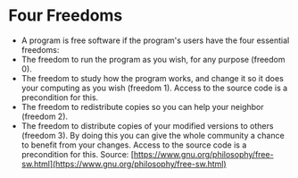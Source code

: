 
# Four Freedoms

  * A program is free software if the program's users have the four essential freedoms:
  * The freedom to run the program as you wish, for any purpose (freedom 0).
  * The freedom to study how the program works, and change it so it does your computing as you wish (freedom 1). Access to the source code is a precondition for this.
  * The freedom to redistribute copies so you can help your neighbor (freedom 2).
  * The freedom to distribute copies of your modified versions to others (freedom 3). By doing this you can give the whole community a chance to benefit from your changes. Access to the source code is a precondition for this.
Source: [https://www.gnu.org/philosophy/free-sw.html](https://www.gnu.org/philosophy/free-sw.html)

